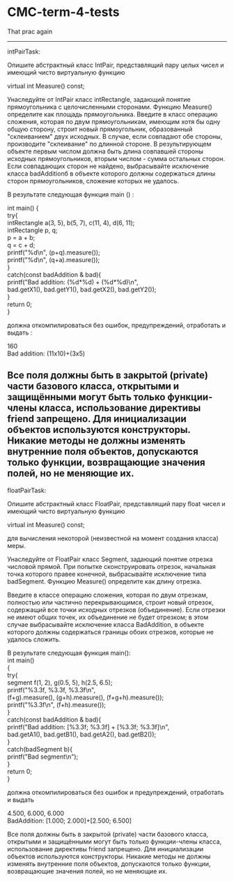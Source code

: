 # CMC-term-4-tests
That prac again

------------------------------------------------------------------------------------------------------
intPairTask:

Опишите абстрактный класс IntPair, представлящий пару целых чисел и имеющий чисто виртуальную функцию
  
virtual int Measure() const;  
  
Унаследуйте от IntPair класс intRectangle, задающий понятие прямоугольника с целочисленными сторонами.
Функцию Measure() определите как площадь прямоугольника. Введите в класс операцию сложения, которая по
двум прямоугольникам, имеющим хотя бы одну общую сторону, строит новый прямоугольник, образованный 
"склеиванием" двух исходных. В случае, если совпадают обе стороны, производите "склеивание" по длинной
стороне. В результирующем объекте первым числом должна быть длина совпавшей стороны исходных прямоугольников,
вторым числом - сумма остальных сторон. Если совпадающих сторон не найдено, выбрасывайте исключение класса
badAdditionб в объекте которого должны содержаться длины сторон прямоугольников, сложение которых не 
удалось.

В результате следующая функция main () :  
  
int main() {  
    try{  
        intRectangle a(3, 5), b(5, 7), c(11, 4), d(6, 11);  
        intRectangle p, q;  
        p = a + b;  
        q = c + d;  
        printf("%d\n", (p+q).measure());  
        printf("%d\n", (q+a).measure());  
    }  
    catch(const badAddition & bad){  
        printf("Bad addition: (%d*%d) + (%d*%d)\n",  
            bad.getX1(), bad.getY1(), bad.getX2(), bad.getY2());  
    }  
    return 0;  
}  

должна откомпилироваться без ошибок, предупреждений, отработать и выдать :  
  
160  
Bad addition: (11х10)+(3х5)  
  
Все поля должны быть в закрытой (private) части базового класса, открытыми и защищёнными могут быть только
функции-члены класса, использование директивы friend запрещено. Для инициализации объектов используются
конструкторы. Никакие методы не должны изменять внутренние поля объектов, допускаются только функции,
возвращающие значения полей, но не меняющие их.
------------------------------------------------------------------------------------------------------

floatPairTask:  
  
Опишите абстрактный класс FloatPair, представлящий пару float чисел и имеющий
чисто виртуальную функцию
  
virtual int Measure() const;    
    
для вычисления некоторой (неизвестной на момент создания класса) меры.
    
Унаследуйте от FloatPair класс Segment, задающий понятие отрезка числовой прямой.
При попытке сконструировать отрезок, начальная точка которого правее конечной,
выбрасывайте исключение типа badSegment. Функцию Меasure() определите как длину
отрезка.
  
Введите в классе операцию сложения, которая по двум отрезкам, полностью или
частично перекрывающимся, строит новый отрезок, содержащий все точки исходных
отрезков (объединение). Если отрезки не имеют общих точек, их объединение
не будет отрезком; в этом случае выбрасывайте исключение класса BadAddition, в
объекте которого должны содержаться границы обоих отрезков, которые не удалось
сложить.
  
В результате следующая функция main():  
int main()  
{  
    try{  
        segment f(1, 2), g(0.5, 5), h(2.5, 6.5);  
        printf("%3.3f, %3.3f, %3.3f\n",  
            (f+g).measure(), (g+h).measure(), (f+g+h).measure());  
        printf("%3.3f\n", (f+h).measure());  
    }  
    catch(const badAddition & bad){  
        printf("Bad addition: [%3.3f; %3.3f] + [%3.3f; %3.3f]\n",  
            bad.getA1(), bad.getB1(), bad.getA2(), bad.getB2());  
    }  
    catch(badSegment b){  
        printf("Bad segment\n");  
    }  
    return 0;  
}  

должна откомпилироваться без ошибок и предупреждений, отработать и выдать  
  
4.500, 6.000, 6.000  
BadAddition: [1.000; 2.000]+[2.500; 6.500]  
  
Все поля должны быть в закрытой (private) части базового класса, открытыми и защищёнными 
могут быть только функции-члены класса, использование директивы friend запрещено. Для
инициализации объектов используются конструкторы. Никакие методы не должны изменять
внутренние поля объектов, допускаются только функции, возвращающие значения полей, но не
меняющие их.